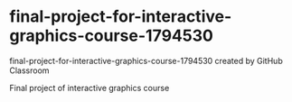 # final-project-for-interactive-graphics-course-1794530
final-project-for-interactive-graphics-course-1794530 created by GitHub Classroom

Final project of interactive graphics course
